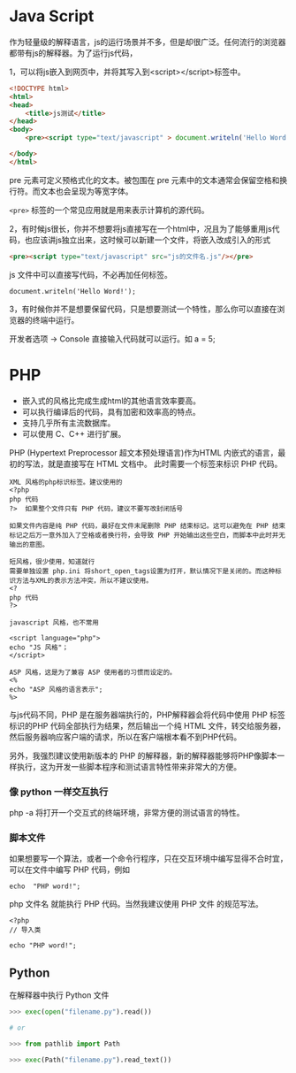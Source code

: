 # Java Script

作为轻量级的解释语言，js的运行场景并不多，但是却很广泛。任何流行的浏览器都带有js的解释器。为了运行js代码，

1，可以将js嵌入到网页中，并将其写入到&lt;script&gt;&lt;/script&gt;标签中。

```html
<!DOCTYPE html>
<html>
<head>
	<title>js测试</title>
</head>
<body>
	<pre><script type="text/javascript" > document.writeln('Hello Word!');</script></pre>

</body>
</html>
```

pre 元素可定义预格式化的文本。被包围在 pre 元素中的文本通常会保留空格和换行符。而文本也会呈现为等宽字体。

`<pre>` 标签的一个常见应用就是用来表示计算机的源代码。

2，有时候js很长，你并不想要将js直接写在一个html中，况且为了能够重用js代码，也应该讲js独立出来，这时候可以新建一个文件，将嵌入改成引入的形式

```html
<pre><script type="text/javascript" src="js的文件名.js"/></pre>

```
js 文件中可以直接写代码，不必再加任何标签。
```
document.writeln('Hello Word!');
```

3，有时候你并不是想要保留代码，只是想要测试一个特性，那么你可以直接在浏览器的终端中运行。

开发者选项 -> Console 直接输入代码就可以运行。如 a = 5;

# PHP

- 嵌入式的风格比完成生成html的其他语言效率要高。
- 可以执行编译后的代码，具有加密和效率高的特点。
- 支持几乎所有主流数据库。
- 可以使用 C、C++ 进行扩展。


PHP (Hypertext Preprocessor 超文本预处理语言)作为HTML 内嵌式的语言，最初的写法，就是直接写在 HTML 文档中。
此时需要一个标签来标识 PHP 代码。

```
XML 风格的php标识标签。建议使用的
<?php
php 代码
?>  如果整个文件只有 PHP 代码，建议不要写改封闭括号

如果文件内容是纯 PHP 代码，最好在文件末尾删除 PHP 结束标记。这可以避免在 PHP 结束标记之后万一意外加入了空格或者换行符，会导致 PHP 开始输出这些空白，而脚本中此时并无输出的意图。 

短风格，很少使用，知道就行
需要单独设置 php.ini 将short_open_tags设置为打开，默认情况下是关闭的。而这种标识方法与XML的表示方法冲突，所以不建议使用。 
<?
php 代码
?>

javascript 风格，也不常用

<script language="php">
echo "JS 风格"；
</script>

ASP 风格，这是为了兼容 ASP 使用者的习惯而设定的。
<%
echo "ASP 风格的语言表示";
%>
```
与js代码不同，PHP 是在服务器端执行的，PHP解释器会将代码中使用 PHP 标签标识的PHP 代码全部执行为结果，然后输出一个纯 HTML 文件，转交给服务器，然后服务器响应客户端的请求，所以在客户端根本看不到PHP代码。

另外，我强烈建议使用新版本的 PHP 的解释器，新的解释器能够将PHP像脚本一样执行，这为开发一些脚本程序和测试语言特性带来非常大的方便。

### 像 python 一样交互执行
php -a 将打开一个交互式的终端环境，非常方便的测试语言的特性。

### 脚本文件
如果想要写一个算法，或者一个命令行程序，只在交互环境中编写显得不合时宜，可以在文件中编写 PHP 代码，例如
```
echo  "PHP word!";
```
php 文件名 就能执行 PHP 代码。当然我建议使用 PHP 文件 的规范写法。
```
<?php
// 导入类

echo "PHP word!";

```


## Python

在解释器中执行 Python 文件

```python
>>> exec(open("filename.py").read())

# or

>>> from pathlib import Path

>>> exec(Path("filename.py").read_text())
```



